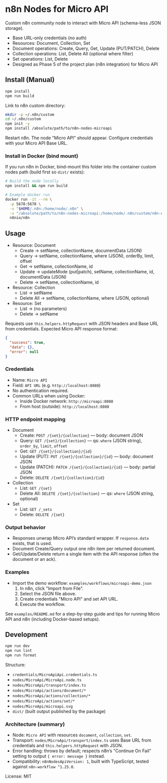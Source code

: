 # n8n Nodes for Micro API

Custom n8n community node to interact with Micro API (schema-less JSON storage).

- Base URL-only credentials (no auth)
 - Resources: Document, Collection, Set
 - Document operations: Create, Query, Get, Update (PUT/PATCH), Delete
 - Collection operations: List, Delete All (optional where filter)
 - Set operations: List, Delete
 - Designed as Phase 5 of the project plan (n8n integration) for Micro API

## Install (Manual)

```bash
npm install
npm run build
```

Link to n8n custom directory:

```bash
mkdir -p ~/.n8n/custom
cd ~/.n8n/custom
npm init -y
npm install /absolute/path/to/n8n-nodes-microapi
```

Restart n8n. The node "Micro API" should appear. Configure credentials with your Micro API Base URL.

### Install in Docker (bind mount)

If you run n8n in Docker, bind-mount this folder into the container custom nodes path (build first so `dist/` exists):

```bash
# Build the node locally
npm install && npm run build

# Example docker run
docker run -it --rm \
  -p 5678:5678 \
  -v "$HOME/.n8n:/home/node/.n8n" \
  -v "/absolute/path/to/n8n-nodes-microapi:/home/node/.n8n/custom/n8n-nodes-microapi" \
  n8nio/n8n
```

## Usage

 - Resource: Document
   - Create → setName, collectionName, documentData (JSON)
   - Query → setName, collectionName, where (JSON), orderBy, limit, offset
   - Get → setName, collectionName, id
   - Update → updateMode (put|patch), setName, collectionName, id, documentData (JSON)
   - Delete → setName, collectionName, id
 - Resource: Collection
   - List → setName
   - Delete All → setName, collectionName, where (JSON, optional)
 - Resource: Set
   - List → (no parameters)
   - Delete → setName

Requests use `this.helpers.httpRequest` with JSON headers and Base URL from credentials. Expected Micro API response format:

```json
{
  "success": true,
  "data": {},
  "error": null
}
```

### Credentials

- Name: `Micro API`
- Field: `API URL` (e.g. `http://localhost:8080`)
- No authentication required.
 - Common URLs when using Docker:
   - Inside Docker network: `http://microapi:8080`
   - From host (outside): `http://localhost:8080`

### HTTP endpoint mapping

- Document
  - Create: `POST /{set}/{collection}` — body: document JSON
  - Query: `GET /{set}/{collection}` — qs: `where` (JSON string), `order_by`, `limit`, `offset`
  - Get: `GET /{set}/{collection}/{id}`
  - Update (PUT): `PUT /{set}/{collection}/{id}` — body: document JSON
  - Update (PATCH): `PATCH /{set}/{collection}/{id}` — body: partial JSON
  - Delete: `DELETE /{set}/{collection}/{id}`
- Collection
  - List: `GET /{set}`
  - Delete All: `DELETE /{set}/{collection}` — qs: `where` (JSON string, optional)
- Set
  - List: `GET /_sets`
  - Delete: `DELETE /{set}`

### Output behavior

- Responses unwrap Micro API’s standard wrapper. If `response.data` exists, that is used.
- Document Create/Query output one n8n item per returned document.
- Get/Update/Delete return a single item with the API response (often the document or an ack).

### Examples

- Import the demo workflow: `examples/workflows/microapi-demo.json`
  1) In n8n, click "Import from File".
  2) Select the JSON file above.
  3) Create credentials "Micro API" and set API URL.
  4) Execute the workflow.

See `examples/README.md` for a step-by-step guide and tips for running Micro API and n8n (including Docker-based setups).

## Development

```bash
npm run dev
npm run lint
npm run format
```

Structure:
- `credentials/MicroApiApi.credentials.ts`
- `nodes/MicroApi/MicroApi.node.ts`
- `nodes/MicroApi/transport/index.ts`
- `nodes/MicroApi/actions/document/*`
- `nodes/MicroApi/actions/collection/*`
- `nodes/MicroApi/actions/set/*`
- `nodes/MicroApi/microapi.svg`
- `dist/` (built output published by the package)

### Architecture (summary)

- Node: `Micro API` with resources `document`, `collection`, `set`.
- Transport: `nodes/MicroApi/transport/index.ts` uses Base URL from credentials and `this.helpers.httpRequest` with JSON.
- Error handling: throws by default; respects n8n’s "Continue On Fail" setting to output `{ error: message }` instead.
- Compatibility: `n8nNodesApiVersion: 1`, built with TypeScript, tested against `n8n-workflow ^1.25.0`.

License: MIT
